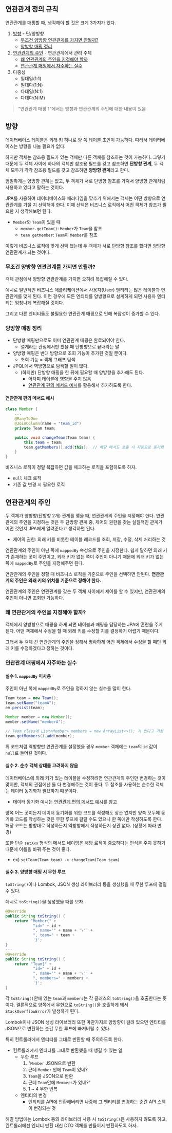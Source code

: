 ## 연관관계 정의 규칙

연관관계를 매핑할 때, 생각해야 할 것은 크게 3가지가 있다.

1. [방향](#방향) - 단/양방향
	- [무조건 양방향 연관관계를 가지면 안될까?](#무조건-양방향-연관관계를-가지면-안될까)
	- [양방향 매핑 정리](#양방향-매핑-정리)
2. [연관관계의 주인](#연관관계의-주인) - 연관관계에서 관리 주체
	- [왜 연관관계의 주인을 지정해야 할까](#왜-연관관계의-주인을-지정해야-할까)
	- [연관관계 매핑에서 자주하는 실수](#연관관계-매핑에서-자주하는-실수)
3. 다중성
	- 일대일(1:1)
	- 일대다(1:N)
	- 다대일(N:1)
	- 다대다(N:M)

> "연관관계 매핑 1"에서는 방향과 연관관계의 주인에 대한 내용이 있음


## 방향

데이터베이스 테이블은 외래 키 하나로 양 쪽 테이블 조인이 가능하다. 따라서 데이터베이스는 방향을 나눌 필요가 없다. 

하지만 객체는 참조용 필드가 있는 객체만 다른 객체를 참조하는 것이 가능하다. 그렇기 때문에 두 객체 사이에 하나의 객체만 참조용 필드를 갖고 참조하면 **단방향 관계**, 두 객체 모두가 각각 참조용 필드를 갖고 참조하면 **양방향 관계**라고 한다.

엄밀하게는 양방향 관계는 없고, 두 객체가 서로 단방향 참조를 가져서 양방향 관계처럼 사용하고 있다고 말하는 것이다.

JPA를 사용하여 데이터베이스와 패러다임을 맞추기 위해서는 객체는 어떤 방향으로 연관관계를 가질 지 선택해야 한다. 이때 선택은 비즈니스 로직에서 어떤 객체가 참조가 필요한 지 생각해보면 된다.

- `Member`와 `Team`이 있을 때
	- `member.getTeam()`: `Member`가 `Team`을 참조
	- `team.getMember`: `Team`이 `Member`를 참조

이렇게 비즈니스 로직에 맞게 선택 했는데 두 객체가 서로 단방향 참조를 했다면 양방향 연관관계가 되는 것이다.

### 무조건 양방향 연관관계를 가지면 안될까?

객체 관점에서 양방향 연관관계를 가지면 오히려 복잡해질 수 있다.

예시로 일반적인 비즈니스 애플리케이션에서 사용자(User) 엔티티는 많은 테이블과 연관관계를 맺게 된다. 이런 경우에 모든 엔티티를 양방향으로 설계하게 되면 사용자 엔티티는 엄청나게 복잡해질 것이다.

그리고 다른 엔티티들도 불필요한 연관관계 매핑으로 인해 복잡성이 증가할 수 있다.

### 양방향 매핑 정리

- 단방향 매핑만으로도 이미 연관관계 매핑은 완료되어야 한다.
	- 설계라는 관점에서만 봤을 때 단방향으로 끝내라는 말
- 양방향 매핑은 반대 방향으로 조회 기능이 추가된 것일 뿐이다.
	- 조회 기능 = 객체 그래프 탐색
- JPQL에서 역방향으로 탐색할 일이 많다.
	- (하지만) 단방향 매핑을 한 뒤에 필요할 때 양방향을 추가해도 된다. 
		- 어차피 테이블에 영향을 주지 않음
		- [연관관계 편의 메서드 예시](#연관관계-편의-메서드-예시)를 활용해서 추가하도록 한다.

#### 연관관계 편의 메서드 예시

```java
class Member {
	...
	@ManyToOne
	@JoinColumn(name = "team_id")
	private Team team;

	public void changeTeam(Team team) {
		this.team = team;
		team.getMembers().add(this);  // 해당 메서드 호출 시 자동으로 동기화
	}
}
```

비즈니스 로직이 정말 복잡하면 값을 체크하는 로직을 포함하도록 하자.
- `null` 체크 로직
- 기존 값 변경 시 필요한 로직 

## 연관관계의 주인

두 객체가 양방향(단방향 2개) 관계를 맺을 때, 연관관계의 주인을 지정해야 한다. 연관관계의 주인을 지정하는 것은 두 단방향 관계 중, 제어의 권한을 갖는 실질적인 관계가 어떤 것인지 JPA에게 알려준다고 생각하면 된다. 
- 제어의 권한: 외래 키를 비롯한 테이블 레코드를 조회, 저장, 수정, 삭제 처리하는 것

연관관계의 주인이 아닌 쪽에 `mappedBy` 속성으로 주인을 지정한다. 쉽게 말하면 외래 키가 존재하는 곳이 주인이고, 외래 키가 없는 쪽이 주인이 아니기 때문에 외래 키가 없는 쪽에 `mappedBy`로 주인을 지정해주면 된다.

연관관계의 주인을 정할 때 비즈니스 로직을 기준으로 주인을 선택하면 안된다. **연관관계의 주인은 외래 키의 위치를 기준으로 정해야 한다.**

연관관계의 주인은 연관관계를 갖는 두 객체 사이에서 제어를 할 수 있지만, 연관관계의 주인이 아니면 조회만 가능하다.


### 왜 연관관계의 주인을 지정해야 할까?

객체에서 양방향으로 매핑을 하게 되면 테이블과 매핑을 담당하는 JPA에 혼란을 주게 된다. 어떤 객체에서 수정을 할 때 외래 키를 수정할 지를 결정하기 어렵기 때문이다.

그래서 두 객체 간 연관관계의 주인을 정해서 명확하게 어떤 객체에서 수정을 할 때만 외래 키를 수정하겠다고 정하는 것이다.


### 연관관계 매핑에서 자주하는 실수

#### 실수 1. `mappedBy` 미사용

주인이 아닌 쪽에 `mappedBy`로 주인을 정하지 않는 실수를 많이 한다.

```java
Team team = new Team();
team.setName("teamA");
em.persist(team);

Member member = new Member();
member.setName("memberA");

// Team class에 List<Member> members = new ArrayList<>(); 가 있다고 가정
team.getMembers().add(member);
```

위 코드처럼 역방향만 연관관계를 설정했을 경우 `member` 객체에는 `team`의 `id` 값이 `null`로 들어갈 것이다. 


#### 실수 2. 순수 객체 상태를 고려하지 않음

데이터베이스에 외래 키가 있는 테이블을 수정하려면 연관관계의 주인만 변경하는 것이 맞지만, 객체의 관점에선 둘 다 변경해주는 것이 좋다. 두 참조를 사용하는 순수한 객체는 데이터 동기화가 필요하기 때문이다.
- 데이터 동기화 예시는 [연관관계 편의 메서드 예시](#연관관계-편의-메서드-예시)를 참고

양쪽 어느 곳이든지 데이터 동기화를 위한 코드를 작성해도 상관 없지만 양쪽 모두에 동기화 코드를 작성하는 것은 무한 루프에 걸릴 수도 있으니 한 쪽에만 작성하도록 한다. 해당 코드는 방향대로 작성하든지 역방향에서 작성하든지 상관 없다. (상황에 따라 변경)

또한 단순 `setXxx` 형식의 메서드 네이밍은 해당 로직이 중요하다는 인식을 주지 못하기 때문에 이름을 바꿔 주는 것이 좋다.
- ex) `setTeam(Team team) -> changeTeam(Team team)`


#### 실수 3. 양방향 매핑 시 무한 루프

`toString()`이나 Lombok, JSON 생성 라이브러리 등을 생성했을 때 무한 루프에 걸릴 수 있다.

예시로 `toString()`을 생성했을 때를 보자.

```java
@Override  
public String toString() {  
    return "Member{" +  
            "id=" + id +  
            ", name='" + name + '\'' +  
            ", team=" + team +  
            '}';  
}
---
@Override  
public String toString() {  
    return "Team{" +  
            "id=" + id +  
            ", name='" + name + '\'' +  
            ", members=" + members +  
            '}';  
}
```

각 `toString()`안에 있는 `team`과 `members`는 각 클래스의 `toString()`을 호출한다는 뜻이다. 결론적으로 양쪽에서 무한으로 `toString()`을 호출하게 돼서 `StackOverflowError`가 발생하게 된다.

Lombok이나 JSON 생성 라이브러리 또한 마찬가지로 양방향이 걸려 있으면 엔티티를 JSON으로 변환하는 순간 무한 루프에 빠져버릴 수 있다. 

특히 컨트롤러에서 엔티티를 그대로 반환할 때 주의하도록 한다.

- 컨트롤러에서 엔티티를 그대로 반환했을 때 생길 수 있는 일
	- 무한 루프
		1. "`Member` JSON으로 반환
		2. 근데 `Member` 안에 `Team`이 있네?
		3. `Team`을 JSON으로 반환
		4. 근데 `Team`안에 `Members`가 있네?"
		5. 1 ~ 4 무한 반복
	- 엔티티의 변경
		- 엔티티를 API에 반환해버리면 나중에 그 엔티티를 변경하는 순간 API 스펙이 변경되는 것

해결 방법에는 Lombok 등의 라이브러리 사용 시 `toString()`은 사용하지 않도록 하고, 컨트롤러에선 엔티티 반환 대신 DTO 객체를 만들어서 반환하도록 하자.
